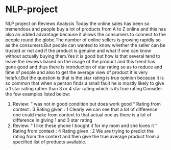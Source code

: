 # NLP-project
NLP project on Reviews Analysis
Today the online sales has been so tremendous and people buy a lot of products
from A to Z online and this has also an added advantage because it allows the
consumers to connect to the people round the globe.The number of online sellers is
growing rapidly so as the consumers.But people can wanted to know whether the
seller can be trusted or not and if the product is genuine and what if one can know
without actually buying them.Yes it is good but how is that several tend to leave the
reviews based on the usage of the product and this trend has gone good and thus
there is introduction of star rating so as to reduce and time of people and also to get
the average view of product it is very helpful.But the question is that is the star
rating is true opinion because it is so common that when a person finds a small fault
he is mostly likely to give a 1 star rating rather than 3 or 4 star rating which is its true
rating.Consider the few examples listed below:
1. Review: “ was not in good condition but does work good “
Rating from context : 3
Rating given : 1
Clearly we can see that a lot of difference one could make from context to that
actual one as there is a lot of difference in giving 1 and 3 star rating
2. Review: “ I like these phone I bought it for my mom and she loves it “
Rating from context : 4
Rating given : 2
We are trying to predict the rating from the context and then give the true average
product from a specified list of products available.
